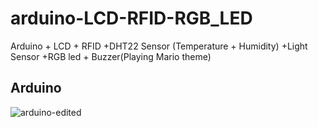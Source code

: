 # arduino-LCD-RFID-RGB_LED
Arduino + LCD + RFID +DHT22 Sensor (Temperature + Humidity) +Light Sensor +RGB led + Buzzer(Playing Mario theme)
## Arduino
![arduino-edited](https://cloud.githubusercontent.com/assets/19596057/23809261/53ada8ea-05cd-11e7-9589-de67acf766b0.png)

